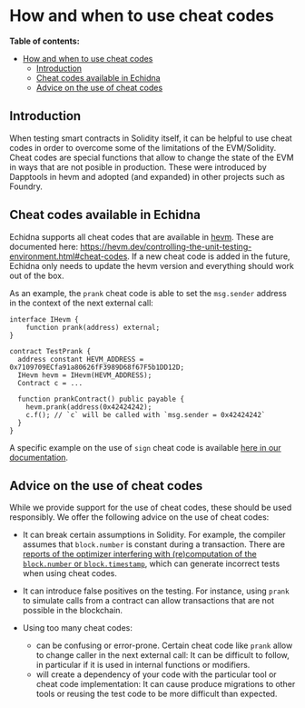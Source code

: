 # How and when to use cheat codes

**Table of contents:**

- [How and when to use cheat codes](#how-and-when-to-use-cheat-codes)
  - [Introduction](#introduction)
  - [Cheat codes available in Echidna](#cheat-codes-available-in-echidna)
  - [Advice on the use of cheat codes](#advice-on-the-use-of-cheat-codes)

## Introduction

When testing smart contracts in Solidity itself, it can be helpful to use cheat codes in order to overcome some of the limitations of the EVM/Solidity.
Cheat codes are special functions that allow to change the state of the EVM in ways that are not posible in production. These were introduced by Dapptools in hevm and adopted (and expanded) in other projects such as Foundry.

## Cheat codes available in Echidna
Echidna supports all cheat codes that are available in [hevm](https://github.com/ethereum/hevm). These are documented here: https://hevm.dev/controlling-the-unit-testing-environment.html#cheat-codes. 
If a new cheat code is added in the future, Echidna only needs to update the hevm version and everything should work out of the box.

As an example, the `prank` cheat code is able to set the `msg.sender` address in the context of the next external call:

```solidity
interface IHevm {
    function prank(address) external;
}

contract TestPrank {
  address constant HEVM_ADDRESS = 0x7109709ECfa91a80626fF3989D68f67F5b1DD12D;
  IHevm hevm = IHevm(HEVM_ADDRESS);
  Contract c = ...
  
  function prankContract() public payable {
    hevm.prank(address(0x42424242);
    c.f(); // `c` will be called with `msg.sender = 0x42424242`
  }
}
```

A specific example on the use of `sign` cheat code is available [here in our documentation](hevm-cheats-to-test-permit.md).

## Advice on the use of cheat codes

While we provide support for the use of cheat codes, these should be used responsibly. We offer the following advice on the use of cheat codes:

* It can break certain assumptions in Solidity. For example, the compiler assumes that `block.number` is constant during a transaction. There are [reports of the optimizer interfering with (re)computation of the `block.number` or `block.timestamp`](https://github.com/ethereum/solidity/issues/12963#issuecomment-1110162425), which can generate incorrect tests when using cheat codes.

* It can introduce false positives on the testing. For instance, using `prank` to simulate calls from a contract can allow transactions that are not possible in the blockchain. 

* Using too many cheat codes:
    * can be confusing or error-prone. Certain cheat code like `prank` allow to change caller in the next external call: It can be difficult to follow, in particular if it is used in internal functions or modifiers.  
    * will create a dependency of your code with the particular tool or cheat code implementation: It can cause produce migrations to other tools or reusing the test code to be more difficult than expected. 
